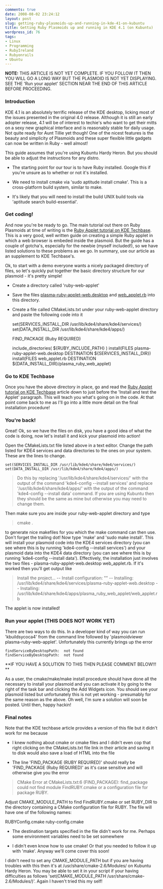 ```yaml
---
comments: true
date: 2008-08-02 23:24:12
layout: post
slug: getting-ruby-plasmoids-up-and-running-in-kde-41-on-kubuntu
title: Getting Ruby Plasmoids up and running in KDE 4.1 (on Kubuntu)
wordpress_id: 76
tags:
- Linux
- Programming
- RubyIreland
- Rubyonrails
- Ubuntu
---
```


**NOTE:** THIS ARTICLE IS NOT YET COMPLETE. IF YOU FOLLOW IT THEN YOU WILL GO A LONG WAY BUT THE PLASMOID IS NOT YET DISPLAYING. SEE THE 'Run your applet' SECTION NEAR THE END OF THIS ARTICLE BEFORE PROCEEDING.

### Introduction
KDE 4.1 is an absolutely terrific release of the KDE desktop, licking most of the issues presented in the original 4.0 release. Although it is still an early adopter release, 4.1 will be of interest to techie's who want to get their mitts on a sexy new graphical interface and is reasonably stable for daily usage. Not quite ready for Aunt Tillie yet though! One of the nicest features is the beauty and simplicity of Plasmoids and these super flexible little gadgets can now be written in Ruby - well almost!

This guide assumes that you're using Kubuntu Hardy Heron. But you should be able to adjust the instructions for any distro.



	
  * The starting point for our tour is to have Ruby installed. Google this if you're unsure as to whether or not it's installed.

	
  * We need to install cmake via 'sudo aptitude install cmake'. This is a cross-platform build system, similar to make.

	
  * It's likely that you will need to install the build UNIX build tools via 'aptitude search build-essential'.


### Get coding!
And now you're be ready to go. The main tutorial out there on Ruby Plasmoids at time of writing is the [Ruby Applet tutorial on KDE Techbase](http://techbase.kde.org/Development/Tutorials/Plasma/RubyApplet). This is a very good, well written guide on creating a simple Ruby applet in which a web browser is embeded inside the plasmoid. But the guide has a couple of gotcha's, especially for the newbie (myself included!), so we have listed solutions to these problems as we go. In summary, use our article as an supplement to KDE Techbase's.

Ok, to start with a demo everyone wants a nicely packaged directory of files, so let's quickly put together the basic directory structure for our plasmoid - it's pretty simple!



	
  * Create a directory called 'ruby-web-applet'

	
  * Save the files [plasma-ruby-applet-web.desktop](http://websvn.kde.org/trunk/KDE/kdebindings/ruby/plasma/examples/applets/webapplet/plasma-ruby-applet-web.desktop?view=markup) and [web_applet.rb](http://websvn.kde.org/trunk/KDE/kdebindings/ruby/plasma/examples/applets/webapplet/web_applet.rb?view=markup) into this directory.

	
  * Create a file called CMakeLists.txt under your ruby-web-applet directory and paste the following code into it



    
    set(SERVICES_INSTALL_DIR /usr/lib/kde4/share/kde4/services/)
    set(DATA_INSTALL_DIR /usr/lib/kde4/share/kde4/apps/)
    
    FIND_PACKAGE (Ruby REQUIRED)
    
    include_directories( ${RUBY_INCLUDE_PATH} )
    install(FILES plasma-ruby-applet-web.desktop DESTINATION ${SERVICES_INSTALL_DIR})
    install(FILES web_applet.rb DESTINATION ${DATA_INSTALL_DIR}/plasma_ruby_web_applet)


### Go to KDE Techbase
Once you have the above directory in place, go and read the [Ruby Applet tutorial on KDE Techbase](http://techbase.kde.org/Development/Tutorials/Plasma/RubyApplet) article down to just before the 'Install and test the Applet' paragraph. This will teach you what's going on in the code. At that point come back to me as I'll go into a little more detail on the final installation procedure!

### You're back!
Great! Ok, so we have the files on disk, you have a good idea of what the code is doing, now let's install it and kick your plasmoid into action!

Open the CMakeLists.txt file listed above in a text editor. Change the path listed for KDE4 services and data directories to the ones on your system. These are the lines to change.

    
    set(SERVICES_INSTALL_DIR /usr/lib/kde4/share/kde4/services/)
    set(DATA_INSTALL_DIR /usr/lib/kde4/share/kde4/apps/)




> Do this by replacing '/usr/lib/kde4/share/kde4/services/' with the output of the command 'kde4-config --install services' and replace '/usr/lib/kde4/share/kde4/apps/' with the output of the command 'kde4-config --install data' command. If you are using Kubuntu then they should be the same as mine but otherwise you may need to change them.


Then make sure you are inside your ruby-web-applet directory and type


> cmake .


to generate nice makefiles for you which the make command can then use. Don't forget the trailing dot! Now type 'make' and 'sudo make install'. This will install your plasmoid code into the KDE4 services directory (you can see where this is by running 'kde4-config --install services') and your plasmoid data into the KDE4 data directory (you can see where this is by running 'kde4-config --install data'). Effectively, the installation just involves the two files - plasma-ruby-applet-web.desktop web_applet.rb. If it's worked then you'll get output like


> Install the project...
-- Install configuration: ""
-- Installing: /usr/lib/kde4/share/kde4/services/plasma-ruby-applet-web.desktop
-- Installing: /usr/lib/kde4/share/kde4/apps/plasma_ruby_web_applet/web_applet.rb


The applet is now installed!

### Run your applet (THIS DOES NOT WORK YET)
There are two ways to do this. In a developer kind of way you can run 'kbuildsycoca4' from the command line followed by 'plasmoidviewer plasma-ruby-web-applet'. Unfortunately this currently brings up the error

    
    findServiceByDesktopPath:  not found
    findServiceByDesktopPath:  not found


**IF YOU HAVE A SOLUTION TO THIS THEN PLEASE COMMENT BELOW!!! **

As a user, the cmake/make/make install procedure should have done all the necessary to install your plasmoid and you can activate it by going to the right of the task bar and clicking the Add Widgets icon. You should see your plasmoid listed but unfortunately this is not yet working - presumably for the same reason as the above. Oh well, I'm sure a solution will soon be posted. Until then, happy hackin!

### Final notes

Note that the KDE techbase article provides a version of this file but it didn't work for me because



	
  * I knew nothing about cmake or cmake files and I didn't even cop that right clicking on the CMakeLists.txt file link in their article and saving it to disk would also save a load of HTML into the file

	
  * The line 'FIND_PACKAGE (RUBY REQUIRED)' should really be 'FIND_PACKAGE (Ruby REQUIRED)' as it's case sensitive and will otherwise give you the error


> CMake Error at CMakeLists.txt:6 (FIND_PACKAGE):
find_package could not find module FindRUBY.cmake or a configuration file for package RUBY.

Adjust CMAKE_MODULE_PATH to find FindRUBY.cmake or set RUBY_DIR to the directory containing a CMake configuration file for RUBY.  The file will have one of the following names:

RUBYConfig.cmake
ruby-config.cmake




	
  * The destination targets specified in the file didn't work for me. Perhaps some environment variables need to be set somewhere

	
  * I didn't even know how to use cmake! Or that you needed to follow it up with 'make'. Anyway we'll come cover this soon!


I didn't need to set any CMAKE_MODULE_PATH but if you are having troubles with this then it's at /usr/share/cmake-2.6/Modules/ on Kubuntu Hardy Heron. You may be able to set it in your script if your having difficulties as follows 'set(CMAKE_MODULE_PATH /usr/share/cmake-2.6/Modules/)'. Again I haven't tried this my self!
